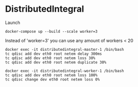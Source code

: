 # DistributedIntegral
Launch
```
docker-compose up --build --scale worker=3
```
Instead of 'worker=3' you can use any amount of workers < 20

```
docker exec -it distributedintegral-master-1 /bin/bash
tc qdisc add dev eth0 root netem delay 300ms
tc qdisc add dev eth0 root netem loss 30%
tc qdisc add dev eth0 root netem duplicate 30%
```

```
docker exec -it distributedintegral-worker-1 /bin/bash
tc qdisc add dev eth0 root netem loss 100%
tc qdisc change dev eth0 root netem loss 0%
```
